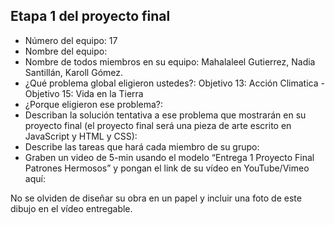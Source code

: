 ## Etapa 1 del proyecto final

- Número del equipo: 17
- Nombre del equipo: 
- Nombre de todos miembros en su equipo: Mahalaleel Gutierrez, Nadia Santillán, Karoll Gómez.
- ¿Qué problema global eligieron ustedes?: Objetivo 13:  Acción Climatica  -  Objetivo 15:  Vida en la Tierra 
- ¿Porque eligieron ese problema?: 
- Describan la solución tentativa a ese problema que mostrarán en su proyecto final (el proyecto final será una pieza de arte escrito en JavaScript y HTML y CSS):
- Describe las tareas que hará cada miembro de su grupo:
- Graben un video de 5-min usando el modelo “Entrega 1 Proyecto Final Patrones Hermosos” y pongan el link de su vídeo en YouTube/Vimeo aquí:

No se olviden de diseñar su obra en un papel y incluir una foto de este dibujo en el vídeo entregable.
